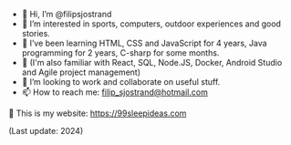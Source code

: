 - 👋 Hi, I’m @filipsjostrand
- 👀 I’m interested in sports, computers, outdoor experiences and good stories.
- 🌱 I’ve been learning HTML, CSS and JavaScript for 4 years, Java programming for 2 years, C-sharp for some months.
- 🌱 (I'm also familiar with React, SQL, Node.JS, Docker, Android Studio and Agile project management)
- 💞️ I’m looking to work and collaborate on useful stuff.
- 📫 How to reach me: filip_sjostrand@hotmail.com

👀 This is my website: https://99sleepideas.com

(Last update: 2024)

<!---
Bake it till you make it!
--->
